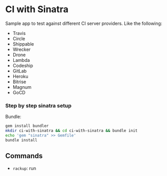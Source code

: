 # CI with Sinatra

Sample app to test against different CI server providers. Like the following:

- Travis
- Circle
- Shippable
- Wrecker
- Drone
- Lambda
- Codeship
- GitLab
- Heroku
- Bitrise
- Magnum
- GoCD

### Step by step sinatra setup

Bundle:
``` sh
gem install bundler
mkdir ci-with-sinatra && cd ci-with-sinatra && bundle init
echo 'gem "sinatra" >> Gemfile'
bundle install
```

## Commands

- `rackup`: run
